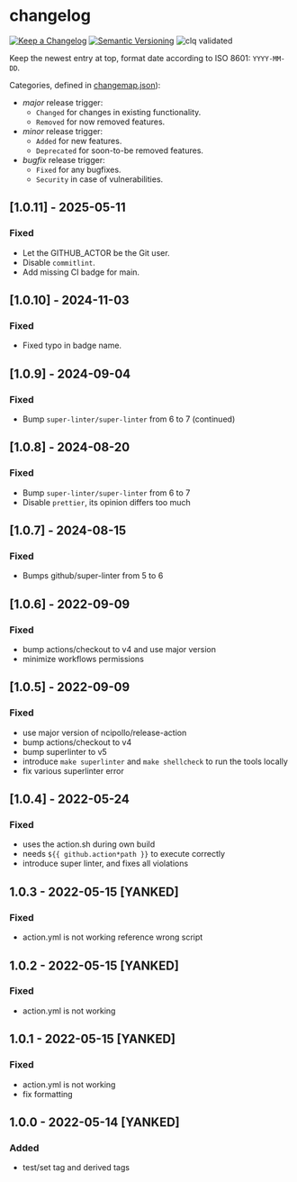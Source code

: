 # changelog

[![Keep a Changelog](https://img.shields.io/badge/Keep%20a%20Changelog-1.0.0-informational)](https://keepachangelog.com/en/1.0.0/)
[![Semantic Versioning](https://img.shields.io/badge/Semantic%20Versioning-2.0.0-informational)](https://semver.org/spec/v2.0.0.html)
![clq validated](https://img.shields.io/badge/clq-validated-success)

Keep the newest entry at top, format date according to ISO 8601: `YYYY-MM-DD`.

Categories, defined in [changemap.json](.github/clq/changemap.json)):

- *major* release trigger:
  - `Changed` for changes in existing functionality.
  - `Removed` for now removed features.
- *minor* release trigger:
  - `Added` for new features.
  - `Deprecated` for soon-to-be removed features.
- *bugfix* release trigger:
  - `Fixed` for any bugfixes.
  - `Security` in case of vulnerabilities.

## [1.0.11] - 2025-05-11

### Fixed

- Let the GITHUB_ACTOR be the Git user.
- Disable `commitlint`.
- Add missing CI badge for main.

## [1.0.10] - 2024-11-03

### Fixed

- Fixed typo in badge name.

## [1.0.9] - 2024-09-04

### Fixed

- Bump `super-linter/super-linter` from 6 to 7 (continued)

## [1.0.8] - 2024-08-20

### Fixed

- Bump `super-linter/super-linter` from 6 to 7
- Disable `prettier`, its opinion differs too much

## [1.0.7] - 2024-08-15

### Fixed

- Bumps github/super-linter from 5 to 6

## [1.0.6] - 2022-09-09

### Fixed

- bump actions/checkout to v4 and use major version
- minimize workflows permissions

## [1.0.5] - 2022-09-09

### Fixed

- use major version of ncipollo/release-action
- bump actions/checkout to v4
- bump superlinter to v5
- introduce `make superlinter` and `make shellcheck` to run the tools locally
- fix various superlinter error

## [1.0.4] - 2022-05-24

### Fixed

- uses the action.sh during own build
- needs `${{ github.action*path }}` to execute correctly
- introduce super linter, and fixes all violations

## 1.0.3 - 2022-05-15 [YANKED]

### Fixed

- action.yml is not working reference wrong script

## 1.0.2 - 2022-05-15 [YANKED]

### Fixed

- action.yml is not working

## 1.0.1 - 2022-05-15 [YANKED]

### Fixed

- action.yml is not working
- fix formatting

## 1.0.0 - 2022-05-14 [YANKED]

### Added

- test/set tag and derived tags
